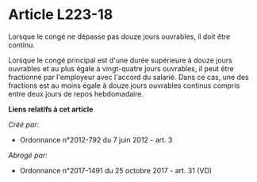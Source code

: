 # Article L223-18

Lorsque le congé ne dépasse pas douze jours ouvrables, il doit être continu.

Lorsque le congé principal est d'une durée supérieure à douze jours ouvrables et au plus égale à vingt-quatre jours
ouvrables, il peut être fractionné par l'employeur avec l'accord du salarié. Dans ce cas, une des fractions est au moins
égale à douze jours ouvrables continus compris entre deux jours de repos hebdomadaire.

**Liens relatifs à cet article**

_Créé par_:

  - Ordonnance n°2012-792 du 7 juin 2012 - art. 3

_Abrogé par_:

  - Ordonnance n°2017-1491 du 25 octobre 2017 - art. 31 (VD)
